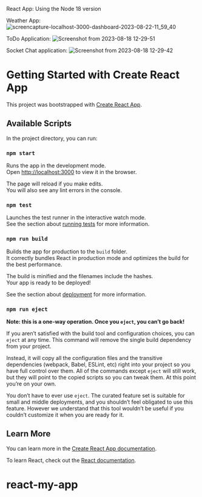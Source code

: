 React App:
Using the Node 18 version

Weather App:
![screencapture-localhost-3000-dashboard-2023-08-22-11_59_40](https://github.com/dj4385/react-my-app/assets/30724457/950f2bf7-8b7a-4baf-bde2-def26dd15d15)


ToDo Application:
![Screenshot from 2023-08-18 12-29-51](https://github.com/dj4385/react-my-app/assets/30724457/d543de5a-30ea-423f-9bea-8b02d7962e45)

Socket Chat application:
![Screenshot from 2023-08-18 12-29-42](https://github.com/dj4385/react-my-app/assets/30724457/4ab41359-c3c0-462d-bdea-9e4daaeb7e52)


# Getting Started with Create React App

This project was bootstrapped with [Create React App](https://github.com/facebook/create-react-app).

## Available Scripts

In the project directory, you can run:

### `npm start`

Runs the app in the development mode.\
Open [http://localhost:3000](http://localhost:3000) to view it in the browser.

The page will reload if you make edits.\
You will also see any lint errors in the console.

### `npm test`

Launches the test runner in the interactive watch mode.\
See the section about [running tests](https://facebook.github.io/create-react-app/docs/running-tests) for more information.

### `npm run build`

Builds the app for production to the `build` folder.\
It correctly bundles React in production mode and optimizes the build for the best performance.

The build is minified and the filenames include the hashes.\
Your app is ready to be deployed!

See the section about [deployment](https://facebook.github.io/create-react-app/docs/deployment) for more information.

### `npm run eject`

**Note: this is a one-way operation. Once you `eject`, you can’t go back!**

If you aren’t satisfied with the build tool and configuration choices, you can `eject` at any time. This command will remove the single build dependency from your project.

Instead, it will copy all the configuration files and the transitive dependencies (webpack, Babel, ESLint, etc) right into your project so you have full control over them. All of the commands except `eject` will still work, but they will point to the copied scripts so you can tweak them. At this point you’re on your own.

You don’t have to ever use `eject`. The curated feature set is suitable for small and middle deployments, and you shouldn’t feel obligated to use this feature. However we understand that this tool wouldn’t be useful if you couldn’t customize it when you are ready for it.

## Learn More

You can learn more in the [Create React App documentation](https://facebook.github.io/create-react-app/docs/getting-started).

To learn React, check out the [React documentation](https://reactjs.org/).
# react-my-app
